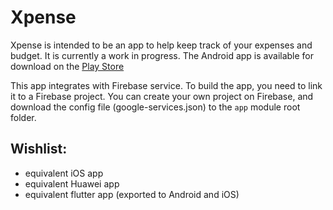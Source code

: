 # Xpense

Xpense is intended to be an app to help keep track of your expenses and budget. It is currently a work in progress. The Android app is available for download on the [Play Store](https://play.google.com/store/apps/details?id=com.xpense.android)

This app integrates with Firebase service. To build the app, you need to link it to a Firebase project. You can create your own project on Firebase, and download the config file (google-services.json) to the `app` module root folder.

## Wishlist:
- equivalent iOS app
- equivalent Huawei app
- equivalent flutter app (exported to Android and iOS)
